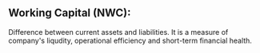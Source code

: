 ## Working Capital (NWC):
Difference between current assets and liabilities. It is a measure of company's liqudity, operational efficiency and short-term financial health.
